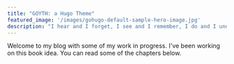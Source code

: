 ```yaml
---
title: "GOYTH: a Hugo Theme"
featured_image: '/images/gohugo-default-sample-hero-image.jpg'
description: "I hear and I forget, I see and I remember, I do and I understand."
---
```

Welcome to my blog with some of my work in progress. I've been working on this book idea. You can read some of the chapters below.
